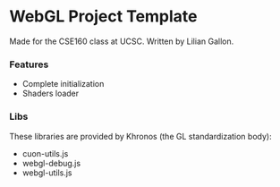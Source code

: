 # WebGL Project Template

Made for the CSE160 class at UCSC. Written by Lilian Gallon.

### Features

- Complete initialization
- Shaders loader

### Libs

These libraries are provided by Khronos (the GL standardization body):
- cuon-utils.js
- webgl-debug.js
- webgl-utils.js
